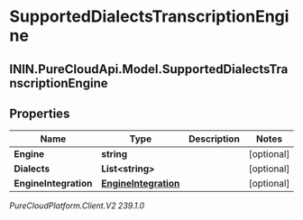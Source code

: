 # SupportedDialectsTranscriptionEngine

## ININ.PureCloudApi.Model.SupportedDialectsTranscriptionEngine

## Properties

|Name | Type | Description | Notes|
|------------ | ------------- | ------------- | -------------|
| **Engine** | **string** |  | [optional] |
| **Dialects** | **List&lt;string&gt;** |  | [optional] |
| **EngineIntegration** | [**EngineIntegration**](EngineIntegration) |  | [optional] |



_PureCloudPlatform.Client.V2 239.1.0_
